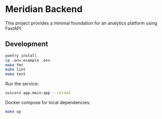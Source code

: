 # Meridian Backend

This project provides a minimal foundation for an analytics platform using FastAPI.

## Development

```bash
poetry install
cp .env.example .env
make fmt
make lint
make test
```

Run the service:

```bash
uvicorn app.main:app --reload
```

Docker compose for local dependencies:

```bash
make up
```
